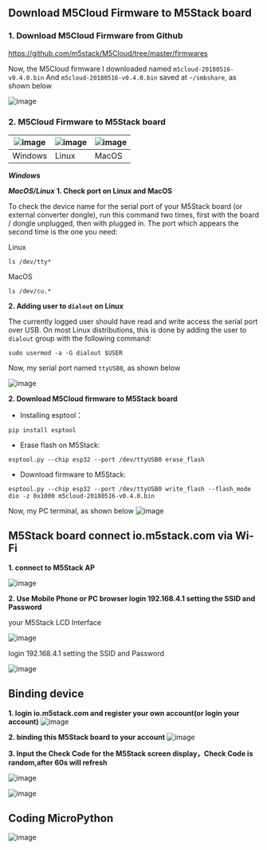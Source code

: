 ## Download M5Cloud Firmware to M5Stack board
### 1. Download M5Cloud Firmware from Github
https://github.com/m5stack/M5Cloud/tree/master/firmwares

Now, the M5Cloud firmware I downloaded named `m5cloud-20180516-v0.4.0.bin`
And `m5cloud-20180516-v0.4.0.bin` saved at `~/smbshare`, as shown below

![image](M5Stack_MicroPython_UserGuidePictures/linux_m5cloud_firmware_name.png)

### 2. M5Cloud Firmware to M5Stack board
![image](platform_picture/windows-logo1.png) | ![image](platform_picture/linux-logo1.png) | ![image](platform_picture/macos-logo1.png) 
---|--- | ---
Windows | Linux | MacOS 

***Windows***



***MacOS/Linux***
**1. Check port on Linux and MacOS**

  To check the device name for the serial port of your M5Stack board (or external converter dongle), run this command two times, first with the board / dongle unplugged, then with plugged in. The port which appears the second time is the one you need:

  Linux

  ```
  ls /dev/tty*
  ```
  
  MacOS

  ```
  ls /dev/cu.*
  ```


**2. Adding user to `dialout` on Linux**

The currently logged user should have read and write access the serial port over USB. On most Linux distributions, this is done by adding the user to `dialout` group with the following command:

  ```
  sudo usermod -a -G dialout $USER
  ```
Now, my serial port named `ttyUSB0`, as shown below

![image](M5Stack_MicroPython_UserGuidePictures/linux_check_usb_port.png)

[^_^]:
    TODO: put a picture here


**2. Download M5Cloud firmware to M5Stack board**

* Installing esptool：
```
pip install esptool
```

* Erase flash on M5Stack:

```
esptool.py --chip esp32 --port /dev/ttyUSB0 erase_flash
```

* Download firmware to M5Stack: 

```
esptool.py --chip esp32 --port /dev/ttyUSB0 write_flash --flash_mode dio -z 0x1000 m5cloud-20180516-v0.4.0.bin
```

Now, my PC terminal, as shown below
![image](M5Stack_MicroPython_UserGuidePictures/download_m5cloud_firmware_to_m5stack_board.png)

    
## M5Stack board connect io.m5stack.com via Wi-Fi


**1. connect to M5Stack AP**

![image](M5Stack_MicroPython_UserGuidePictures/windows_connect_m5stack_AP.png)


**2. Use Mobile Phone or PC browser login 192.168.4.1 setting the SSID and Password**

your M5Stack LCD Interface


![image](M5Stack_MicroPython_UserGuidePictures/m5stack_connet_wifi.png)

login 192.168.4.1 setting the SSID and Password

![image](M5Stack_MicroPython_UserGuidePictures/wifisetup.png)

## Binding device

**1. login io.m5stack.com and register your own account(or login your account)**
![image](M5Stack_MicroPython_UserGuidePictures/register_m5stack_acount.png)

**2. binding this M5Stack board to your account**
![image](M5Stack_MicroPython_UserGuidePictures/webIDE_binding_device_interface.png)


**3. Input the Check Code for the M5Stack screen display，Check Code is random,after 60s will refresh**

![image](M5Stack_MicroPython_UserGuidePictures/check_code_on_m5stack.png)

![image](M5Stack_MicroPython_UserGuidePictures/WebIDE_check_code.png)

## Coding MicroPython

![image](M5Stack_MicroPython_UserGuidePictures/create_a_new_project.png)

